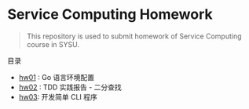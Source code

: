 # Service Computing Homework

> This repository is used to submit homework of Service Computing course in SYSU.

目录

* [hw01](./hw01/hw01.md) : Go 语言环境配置
* [hw02](./hw02/hw02.md) : TDD 实践报告 - 二分查找
* [hw03](./hw03/hw03.md): 开发简单 CLI 程序
